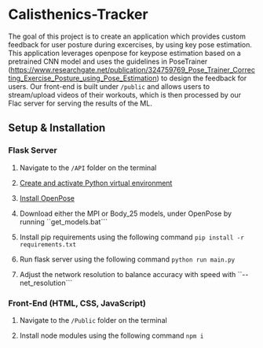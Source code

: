 # Calisthenics-Tracker

The goal of this project is to create an application which provides custom feedback for user posture during excercises, by using key pose estimation. This application leverages openpose for keypose estimation based on a pretrained CNN model and uses the guidelines in PoseTrainer (https://www.researchgate.net/publication/324759769_Pose_Trainer_Correcting_Exercise_Posture_using_Pose_Estimation) to design the feedback for users. Our front-end is built under ```/public``` and allows users to stream/upload videos of their workouts, which is then processed by our Flac server for serving the results of the ML.

## Setup & Installation

### Flask Server
1. Navigate to the ```/API``` folder on the terminal

2. [Create and activate Python virtual environment](https://docs.python.org/3/library/venv.html)

3. [Install OpenPose](https://github.com/CMU-Perceptual-Computing-Lab/openpose)  

4. Download either the MPI or Body_25 models, under OpenPose by running ``get_models.bat```

5. Install pip requirements using the following command ```pip install -r requirements.txt```

6. Run flask server using the following command ```python run main.py```

7. Adjust the network resolution to balance accuracy with speed with ``--net_resolution```

### Front-End (HTML, CSS, JavaScript)

1. Navigate to the ```/Public``` folder on the terminal

2. Install node modules using the following command ```npm i```
